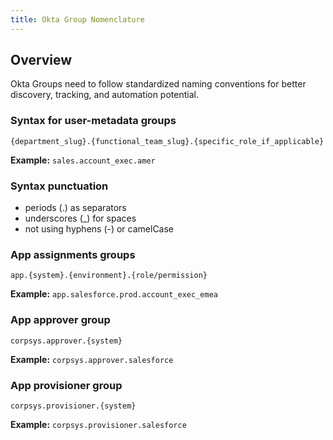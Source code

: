```yaml
---
title: Okta Group Nomenclature
---
```


## Overview

Okta Groups need to follow standardized naming conventions for better discovery, tracking, and automation potential.

### Syntax for user-metadata groups

`{department_slug}.{functional_team_slug}.{specific_role_if_applicable}`

**Example:** `sales.account_exec.amer`

### Syntax punctuation

- periods (.) as separators
- underscores (_) for spaces
- not using hyphens (-) or camelCase

### App assignments groups

`app.{system}.{environment}.{role/permission}`

**Example:** `app.salesforce.prod.account_exec_emea`

### App approver group

`corpsys.approver.{system}`

**Example:** `corpsys.approver.salesforce`

### App provisioner group

`corpsys.provisioner.{system}`

**Example:** `corpsys.provisioner.salesforce`
